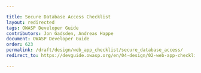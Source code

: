 ```yaml
---

title: Secure Database Access Checklist
layout: redirected
tags: OWASP Developer Guide
contributors: Jon Gadsden, Andreas Happe
document: OWASP Developer Guide
order: 623
permalink: /draft/design/web_app_checklist/secure_database_access/
redirect_to: https://devguide.owasp.org/en/04-design/02-web-app-checklist/03-secure-database-access/

---
```

